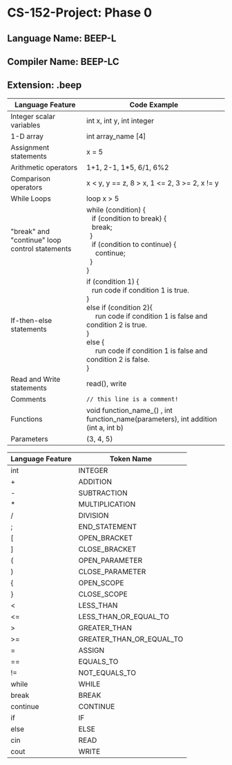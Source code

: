 # CS-152-Project: Phase 0
## Language Name: BEEP-L
## Compiler Name: BEEP-LC
## Extension: .beep

| Language Feature | Code Example |
| --- | --- |
| Integer scalar variables | int x, int y, int integer |
| 1-D array | int array_name [4] |
| Assignment statements | x = 5 |
| Arithmetic operators | 1+1, 2-1, 1*5, 6/1, 6%2 |
| Comparison operators | x < y, y == z, 8 > x, 1 <= 2, 3 >= 2, x != y |
| While Loops | loop x > 5 |
| "break" and "continue" loop control statements | while (condition) {<br>&ensp; if (condition to break) {<br>&ensp; break; <br>&ensp;}<br>&ensp; if (condition to continue) {<br>&ensp;&ensp; continue; <br>&ensp;}<br>} | 
| If-then-else statements | if (condition 1) {<br>&ensp; run code if condition 1 is true.<br>}<br> else if (condition 2){<br>&ensp;&ensp; run code if condition 1 is false and condition 2 is true.<br>}<br> else {<br>&ensp;&ensp; run code if condition 1 is false and condition 2 is false.<br>}<br> |
| Read and Write statements | read(), write|
| Comments | ``// this line is a comment! `` |
| Functions | void function_name_() , int function_name(parameters), int addition (int a, int b) |
| Parameters | (3, 4, 5) |


| Language Feature | Token Name |
| --- | --- |
| int | INTEGER |
| + | ADDITION |
| - | SUBTRACTION |
| * | MULTIPLICATION |
| / | DIVISION |  
| ; | END_STATEMENT |
| \[ | OPEN_BRACKET |
| \] | CLOSE_BRACKET |
| ( | OPEN_PARAMETER |
| ) | CLOSE_PARAMETER |
| { | OPEN_SCOPE |
| } | CLOSE_SCOPE |
| < | LESS_THAN |
| <= | LESS_THAN_OR_EQUAL_TO |
| > | GREATER_THAN |
| >= | GREATER_THAN_OR_EQUAL_TO |
| = | ASSIGN |
| == | EQUALS_TO |
| != | NOT_EQUALS_TO |
| while | WHILE |
| break | BREAK |
| continue | CONTINUE |
| if | IF |
| else | ELSE |
| cin | READ |
| cout | WRITE |
